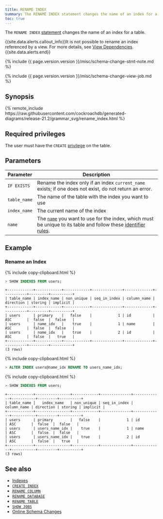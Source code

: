 ```yaml
---
title: RENAME INDEX
summary: The RENAME INDEX statement changes the name of an index for a table.
toc: true
---
```


The `RENAME INDEX` [statement](sql-statements.html) changes the name of an index for a table.

{{site.data.alerts.callout_info}}It is not possible to rename an index referenced by a view. For more details, see <a href="views.html#view-dependencies">View Dependencies</a>.{{site.data.alerts.end}}

{% include {{ page.version.version }}/misc/schema-change-stmt-note.md %}

{% include {{ page.version.version }}/misc/schema-change-view-job.md %}

## Synopsis

<div>
{% remote_include https://raw.githubusercontent.com/cockroachdb/generated-diagrams/release-21.2/grammar_svg/rename_index.html %}
</div>

## Required privileges

The user must have the `CREATE` [privilege](authorization.html#assign-privileges) on the table.

## Parameters

 Parameter | Description
-----------|-------------
 `IF EXISTS` | Rename the index only if an index `current_name` exists; if one does not exist, do not return an error.
 `table_name` | The name of the table with the index you want to use
 `index_name` | The current name of the index
 `name` | The [`name`](sql-grammar.html#name) you want to use for the index, which must be unique to its table and follow these [identifier rules](keywords-and-identifiers.html#identifiers).

## Example

### Rename an Index

{% include copy-clipboard.html %}
~~~ sql
> SHOW INDEXES FROM users;
~~~

~~~
+------------+------------+------------+--------------+-------------+-----------+---------+----------+
| table_name | index_name | non_unique | seq_in_index | column_name | direction | storing | implicit |
+------------+------------+------------+--------------+-------------+-----------+---------+----------+
| users      | primary    |   false    |            1 | id          | ASC       |  false  |  false   |
| users      | name_idx   |    true    |            1 | name        | ASC       |  false  |  false   |
| users      | name_idx   |    true    |            2 | id          | ASC       |  false  |   true   |
+------------+------------+------------+--------------+-------------+-----------+---------+----------+
(3 rows)
~~~

{% include copy-clipboard.html %}
~~~ sql
> ALTER INDEX users@name_idx RENAME TO users_name_idx;
~~~

{% include copy-clipboard.html %}
~~~ sql
> SHOW INDEXES FROM users;
~~~

~~~
+------------+----------------+------------+--------------+-------------+-----------+---------+----------+
| table_name |   index_name   | non_unique | seq_in_index | column_name | direction | storing | implicit |
+------------+----------------+------------+--------------+-------------+-----------+---------+----------+
| users      | primary        |   false    |            1 | id          | ASC       |  false  |  false   |
| users      | users_name_idx |    true    |            1 | name        | ASC       |  false  |  false   |
| users      | users_name_idx |    true    |            2 | id          | ASC       |  false  |   true   |
+------------+----------------+------------+--------------+-------------+-----------+---------+----------+
(3 rows)
~~~

## See also

- [Indexes](indexes.html)
- [`CREATE INDEX`](create-index.html)
- [`RENAME COLUMN`](rename-column.html)
- [`RENAME DATABASE`](rename-database.html)
- [`RENAME TABLE`](rename-table.html)
- [`SHOW JOBS`](show-jobs.html)
- [Online Schema Changes](online-schema-changes.html)
